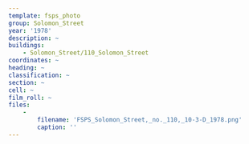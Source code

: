 ```yaml
---
template: fsps_photo
group: Solomon_Street
year: '1978'
description: ~
buildings:
    - Solomon_Street/110_Solomon_Street
coordinates: ~
heading: ~
classification: ~
section: ~
cell: ~
film_roll: ~
files:
    -
        filename: 'FSPS_Solomon_Street,_no._110,_10-3-D_1978.png'
        caption: ''
---
```

